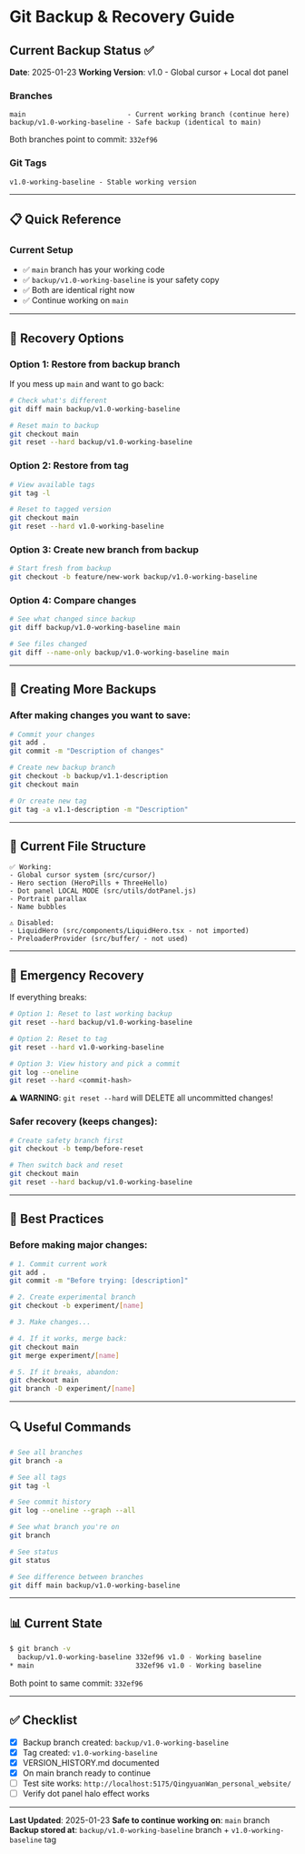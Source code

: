 # Git Backup & Recovery Guide

## Current Backup Status ✅

**Date**: 2025-01-23
**Working Version**: v1.0 - Global cursor + Local dot panel

### Branches

```
main                         - Current working branch (continue here)
backup/v1.0-working-baseline - Safe backup (identical to main)
```

Both branches point to commit: `332ef96`

### Git Tags

```
v1.0-working-baseline - Stable working version
```

---

## 📋 Quick Reference

### Current Setup
- ✅ `main` branch has your working code
- ✅ `backup/v1.0-working-baseline` is your safety copy
- ✅ Both are identical right now
- ✅ Continue working on `main`

---

## 🔄 Recovery Options

### Option 1: Restore from backup branch
If you mess up `main` and want to go back:

```bash
# Check what's different
git diff main backup/v1.0-working-baseline

# Reset main to backup
git checkout main
git reset --hard backup/v1.0-working-baseline
```

### Option 2: Restore from tag
```bash
# View available tags
git tag -l

# Reset to tagged version
git checkout main
git reset --hard v1.0-working-baseline
```

### Option 3: Create new branch from backup
```bash
# Start fresh from backup
git checkout -b feature/new-work backup/v1.0-working-baseline
```

### Option 4: Compare changes
```bash
# See what changed since backup
git diff backup/v1.0-working-baseline main

# See files changed
git diff --name-only backup/v1.0-working-baseline main
```

---

## 💾 Creating More Backups

### After making changes you want to save:

```bash
# Commit your changes
git add .
git commit -m "Description of changes"

# Create new backup branch
git checkout -b backup/v1.1-description
git checkout main

# Or create new tag
git tag -a v1.1-description -m "Description"
```

---

## 📂 Current File Structure

```
✅ Working:
- Global cursor system (src/cursor/)
- Hero section (HeroPills + ThreeHello)
- Dot panel LOCAL MODE (src/utils/dotPanel.js)
- Portrait parallax
- Name bubbles

⚠️ Disabled:
- LiquidHero (src/components/LiquidHero.tsx - not imported)
- PreloaderProvider (src/buffer/ - not used)
```

---

## 🚨 Emergency Recovery

If everything breaks:

```bash
# Option 1: Reset to last working backup
git reset --hard backup/v1.0-working-baseline

# Option 2: Reset to tag
git reset --hard v1.0-working-baseline

# Option 3: View history and pick a commit
git log --oneline
git reset --hard <commit-hash>
```

**⚠️ WARNING**: `git reset --hard` will DELETE all uncommitted changes!

### Safer recovery (keeps changes):
```bash
# Create safety branch first
git checkout -b temp/before-reset

# Then switch back and reset
git checkout main
git reset --hard backup/v1.0-working-baseline
```

---

## 📝 Best Practices

### Before making major changes:

```bash
# 1. Commit current work
git add .
git commit -m "Before trying: [description]"

# 2. Create experimental branch
git checkout -b experiment/[name]

# 3. Make changes...

# 4. If it works, merge back:
git checkout main
git merge experiment/[name]

# 5. If it breaks, abandon:
git checkout main
git branch -D experiment/[name]
```

---

## 🔍 Useful Commands

```bash
# See all branches
git branch -a

# See all tags
git tag -l

# See commit history
git log --oneline --graph --all

# See what branch you're on
git branch

# See status
git status

# See difference between branches
git diff main backup/v1.0-working-baseline
```

---

## 📊 Current State

```bash
$ git branch -v
  backup/v1.0-working-baseline 332ef96 v1.0 - Working baseline
* main                         332ef96 v1.0 - Working baseline
```

Both point to same commit: `332ef96`

---

## ✅ Checklist

- [x] Backup branch created: `backup/v1.0-working-baseline`
- [x] Tag created: `v1.0-working-baseline`
- [x] VERSION_HISTORY.md documented
- [x] On main branch ready to continue
- [ ] Test site works: `http://localhost:5175/QingyuanWan_personal_website/`
- [ ] Verify dot panel halo effect works

---

**Last Updated**: 2025-01-23
**Safe to continue working on**: `main` branch
**Backup stored at**: `backup/v1.0-working-baseline` branch + `v1.0-working-baseline` tag
